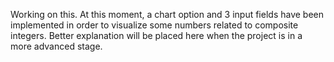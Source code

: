 Working on this. At this moment, a chart option and 3 input fields have been implemented in order to visualize some numbers related to composite integers. Better explanation will be placed here when the project is in a more advanced stage.
